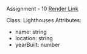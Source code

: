 Assignment - 10 
[Render Link](https://s24wb42suravarapu.onrender.com)

Class: Lighthouses
Attributes:
- name: string
- location: string
- yearBuilt: number



